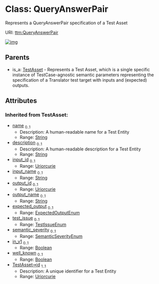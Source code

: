 
# Class: QueryAnswerPair


Represents a QueryAnswerPair specification of a Test Asset

URI: [ttm:QueryAnswerPair](https://w3id.org/TranslatorSRI/TranslatorTestingModel/QueryAnswerPair)


[![img](https://yuml.me/diagram/nofunky;dir:TB/class/[TestAsset],[TestAsset]^-[QueryAnswerPair&#124;input_id(i):uriorcurie%20%3F;input_name(i):string%20%3F;output_id(i):uriorcurie%20%3F;output_name(i):string%20%3F;expected_output(i):ExpectedOutputEnum%20%3F;test_issue(i):TestIssueEnum%20%3F;semantic_severity(i):SemanticSeverityEnum%20%3F;in_v1(i):boolean%20%3F;well_known(i):boolean%20%3F;id(i):uriorcurie;name(i):string%20%3F;description(i):string%20%3F])](https://yuml.me/diagram/nofunky;dir:TB/class/[TestAsset],[TestAsset]^-[QueryAnswerPair&#124;input_id(i):uriorcurie%20%3F;input_name(i):string%20%3F;output_id(i):uriorcurie%20%3F;output_name(i):string%20%3F;expected_output(i):ExpectedOutputEnum%20%3F;test_issue(i):TestIssueEnum%20%3F;semantic_severity(i):SemanticSeverityEnum%20%3F;in_v1(i):boolean%20%3F;well_known(i):boolean%20%3F;id(i):uriorcurie;name(i):string%20%3F;description(i):string%20%3F])

## Parents

 *  is_a: [TestAsset](TestAsset.md) - Represents a Test Asset, which is a single specific instance of TestCase-agnostic semantic parameters representing the specification of a Translator test target with inputs and (expected) outputs.

## Attributes


### Inherited from TestAsset:

 * [name](name.md)  <sub>0..1</sub>
     * Description: A human-readable name for a Test Entity
     * Range: [String](types/String.md)
 * [description](description.md)  <sub>0..1</sub>
     * Description: A human-readable description for a Test Entity
     * Range: [String](types/String.md)
 * [input_id](input_id.md)  <sub>0..1</sub>
     * Range: [Uriorcurie](types/Uriorcurie.md)
 * [input_name](input_name.md)  <sub>0..1</sub>
     * Range: [String](types/String.md)
 * [output_id](output_id.md)  <sub>0..1</sub>
     * Range: [Uriorcurie](types/Uriorcurie.md)
 * [output_name](output_name.md)  <sub>0..1</sub>
     * Range: [String](types/String.md)
 * [expected_output](expected_output.md)  <sub>0..1</sub>
     * Range: [ExpectedOutputEnum](ExpectedOutputEnum.md)
 * [test_issue](test_issue.md)  <sub>0..1</sub>
     * Range: [TestIssueEnum](TestIssueEnum.md)
 * [semantic_severity](semantic_severity.md)  <sub>0..1</sub>
     * Range: [SemanticSeverityEnum](SemanticSeverityEnum.md)
 * [in_v1](in_v1.md)  <sub>0..1</sub>
     * Range: [Boolean](types/Boolean.md)
 * [well_known](well_known.md)  <sub>0..1</sub>
     * Range: [Boolean](types/Boolean.md)
 * [TestAsset➞id](TestAsset_id.md)  <sub>1..1</sub>
     * Description: A unique identifier for a Test Entity
     * Range: [Uriorcurie](types/Uriorcurie.md)
